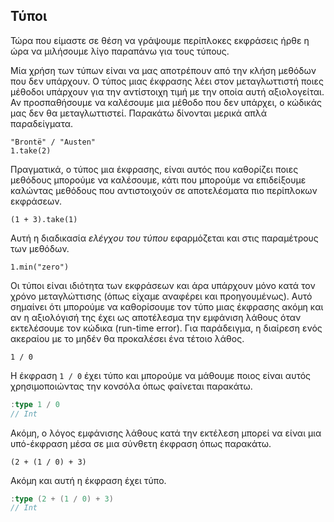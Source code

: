 ## Τύποι

Τώρα που είμαστε σε θέση να γράψουμε περίπλοκες εκφράσεις ήρθε η ώρα να μιλήσουμε λίγο παραπάνω για τους τύπους.

Μία χρήση των τύπων είναι να μας αποτρέπουν από την κλήση μεθόδων που δεν υπάρχουν. Ο τύπος μιας έκφρασης λέει στον μεταγλωττιστή ποιες μέθοδοι υπάρχουν για την αντίστοιχη τιμή με την οποία αυτή αξιολογείται. Αν προσπαθήσουμε να καλέσουμε μια μέθοδο που δεν υπάρχει, ο κώδικάς μας δεν θα μεταγλωττιστεί. Παρακάτω δίνονται μερικά απλά παραδείγματα.

```tut:fail:book
"Brontë" / "Austen"
1.take(2)
```

Πραγματικά, ο τύπος μια έκφρασης, είναι αυτός που καθορίζει ποιες μεθόδους μπορούμε να καλέσουμε, κάτι που μπορούμε να επιδείξουμε καλώντας μεθόδους που αντιστοιχούν σε αποτελέσματα πιο περίπλοκων εκφράσεων.

```tut:fail:book
(1 + 3).take(1)
```

Αυτή η διαδικασία *ελέγχου του τύπου* εφαρμόζεται και στις παραμέτρους των μεθόδων.

```tut:fail:book
1.min("zero")
```

Οι τύποι είναι ιδιότητα των εκφράσεων και άρα υπάρχουν μόνο κατά τον χρόνο μεταγλώττισης (όπως είχαμε αναφέρει και προηγουμένως). Αυτό σημαίνει ότι μπορούμε να καθορίσουμε τον τύπο μιας έκφρασης ακόμη και αν η αξιολόγισή της έχει ως αποτέλεσμα την εμφάνιση λάθους όταν εκτελέσουμε τον κώδικα (run-time error). Για παράδειγμα, η διαίρεση ενός ακεραίου με το μηδέν θα προκαλέσει ένα τέτοιο λάθος.

```tut:fail:book
1 / 0
```

Η έκφραση `1 / 0` έχει τύπο και μπορούμε να μάθουμε ποιος είναι αυτός χρησιμοποιώντας την κονσόλα όπως φαίνεται παρακάτω.

```scala
:type 1 / 0
// Int
```

Ακόμη, ο λόγος εμφάνισης λάθους κατά την εκτέλεση μπορεί να είναι μια υπό-έκφραση μέσα σε μια σύνθετη έκφραση όπως παρακάτω.

```tut:fail:book
(2 + (1 / 0) + 3)
```

Ακόμη και αυτή η έκφραση έχει τύπο.

```scala
:type (2 + (1 / 0) + 3)
// Int
```
